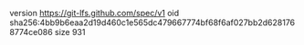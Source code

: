 version https://git-lfs.github.com/spec/v1
oid sha256:4bb9b6eaa2d19d460c1e565dc479667774bf68f6af027bb2d6281768774ce086
size 931

